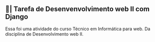 ## 📑| Tarefa de Desenvenvolvimento web II com Django

  Essa foi uma atividade do curso Técnico em Informática para web. Da disciplina de Desenvolvimento web II. 
 
